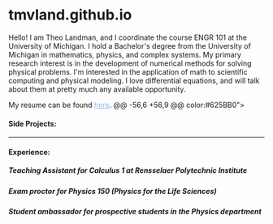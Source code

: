 # tmvland.github.io
                            
<p>  
               
Hello! I am Theo Landman, and I coordinate the course ENGR 101 at the University of Michigan. I hold a Bachelor's degree from the University of Michigan in mathematics, physics, and complex systems. My primary research interest is in the development of numerical methods for solving physical problems. I'm interested in the application of math to scientific computing and physical modeling. I love differential equations, and will talk about them at pretty much any available opportunity. 

My resume can be found <a
href="/TL_resume_11272023.pdf" style= "color:#89BAFF">here</a>.
@@ -56,6 +56,9 @@ color:#625BB0">

<h4> Side Projects: </h4>
<!-- <h5>Dungeons and Dragons coin manager</h5>
<h5>Chaotic waterwheel and Lorenz butterfly plotter</h5> 
<h5>RK4 integration of the heat equation</h5> -->

<!-- <h5>Star-galaxy separation, 2019-2022</h5> -->

<hr style="width:100%;
@@ -64,7 +67,7 @@ margin-left:0
color:#625BB0">

<h4> Experience: </h4>

<h5> Teaching Assistant for Calculus 1 at Rensselaer Polytechnic Institute </h5>
<h5> Exam proctor for Physics 150 (Physics for the Life Sciences) </h5>
<h5> Student ambassador for prospective students in the Physics department </h5>
<h5></h5>
